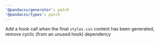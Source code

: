 ```yaml
---
'@pandacss/generator': patch
'@pandacss/types': patch
---
```


Add a hook call when the final `styles.css` content has been generated, remove cyclic (from an unused hook) dependency
